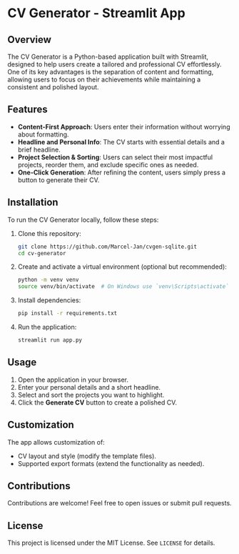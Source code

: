 # CV Generator - Streamlit App

## Overview
The CV Generator is a Python-based application built with Streamlit, designed to help users create a tailored and professional CV effortlessly. One of its key advantages is the separation of content and formatting, allowing users to focus on their achievements while maintaining a consistent and polished layout.

## Features
- **Content-First Approach**: Users enter their information without worrying about formatting.
- **Headline and Personal Info**: The CV starts with essential details and a brief headline.
- **Project Selection & Sorting**: Users can select their most impactful projects, reorder them, and exclude specific ones as needed.
- **One-Click Generation**: After refining the content, users simply press a button to generate their CV.

## Installation
To run the CV Generator locally, follow these steps:

1. Clone this repository:
   ```sh
   git clone https://github.com/Marcel-Jan/cvgen-sqlite.git
   cd cv-generator
   ```
2. Create and activate a virtual environment (optional but recommended):
   ```sh
   python -m venv venv
   source venv/bin/activate  # On Windows use `venv\Scripts\activate`
   ```
3. Install dependencies:
   ```sh
   pip install -r requirements.txt
   ```
4. Run the application:
   ```sh
   streamlit run app.py
   ```

## Usage
1. Open the application in your browser.
2. Enter your personal details and a short headline.
3. Select and sort the projects you want to highlight.
4. Click the **Generate CV** button to create a polished CV.

## Customization
The app allows customization of:
- CV layout and style (modify the template files).
- Supported export formats (extend the functionality as needed).

## Contributions
Contributions are welcome! Feel free to open issues or submit pull requests.

## License
This project is licensed under the MIT License. See `LICENSE` for details.

